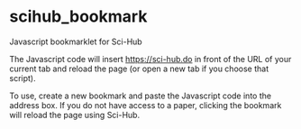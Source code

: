 # scihub_bookmark
Javascript bookmarklet for Sci-Hub

The Javascript code will insert https://sci-hub.do in front of the URL of your current tab and reload the page (or open a new tab if you choose that script).

To use, create a new bookmark and paste the Javascript code into the address box. If you do not have access to a paper, clicking the bookmark will reload the page using Sci-Hub.
